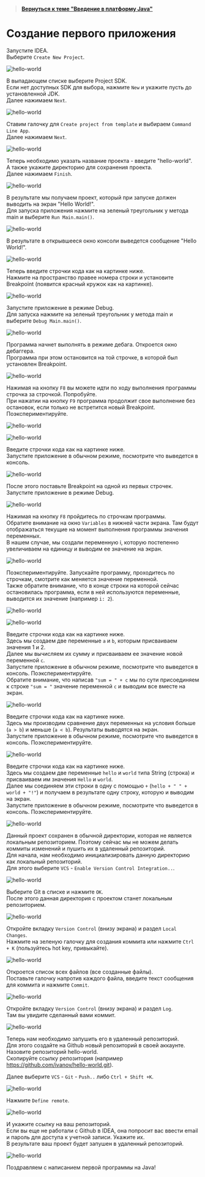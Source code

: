 >**[Вернуться к теме "Введение в платформу Java"]({{site.materialsurl}}java_intro/java_intro)**

Создание первого приложения
===
Запустите IDEA.  
Выберите `Create New Project`.

![hello-world]({{site.materialsurl}}java_intro/img/step-1.png)

В выпадающем списке выберите Project SDK.  
Если нет доступных SDK для выбора, нажмите `New` и укажите пусть до установленной JDK.  
Далее нажимаем `Next`.

![hello-world]({{site.materialsurl}}java_intro/img/step-2.png)

Ставим галочку для `Create project from template` и выбираем `Command Line App`.  
Далее нажимаем `Next`.

![hello-world]({{site.materialsurl}}java_intro/img/step-3.png)

Теперь необходимо указать название проекта - введите "hello-world".  
А также укажите директорию для сохранения проекта.   
Далее нажимаем `Finish`.

![hello-world]({{site.materialsurl}}java_intro/img/step-4.png)

В результате мы получаем проект, который при запуске должен выводить на экран "Hello World!".  
Для запуска приложения нажмите на зеленый треугольник у метода main и выберите `Run Main.main()`.

![hello-world]({{site.materialsurl}}java_intro/img/step-5.png)

В результате в открывшееся окно консоли выведется сообщение "Hello World!".

![hello-world]({{site.materialsurl}}java_intro/img/step-6.png)

Теперь введите строчки кода как на картинке ниже.  
Нажмите на пространство правее номера строки и установите Breakpoint (появится красный кружок как на картинке).

![hello-world]({{site.materialsurl}}java_intro/img/step-7.png)

Запустите приложение в режиме Debug.  
Для запуска нажмите на зеленый треугольник у метода main и выберите `Debug Main.main()`.

![hello-world]({{site.materialsurl}}java_intro/img/step-8.png)

Программа начнет выполнять в режиме дебага. Откроется окно дебаггера.  
Программа при этом остановится на той строчке, в которой был установлен Breakpoint.

![hello-world]({{site.materialsurl}}java_intro/img/step-9.png)

Нажимая на кнопку `F8` вы можете идти по ходу выполнения программы строчка за строчкой. Попробуйте.  
При нажатии на кнопку `F9` программа продолжит свое выполнение без остановок, если только не встретится новый Breakpoint. Поэкспериментируйте.

![hello-world]({{site.materialsurl}}java_intro/img/step-10.png)

![hello-world]({{site.materialsurl}}java_intro/img/step-11.png)

Введите строчки кода как на картинке ниже.  
Запустите приложение в обычном режиме, посмотрите что выведется в консоль.  

![hello-world]({{site.materialsurl}}java_intro/img/step-16.png)

После этого поставьте Breakpoint на одной из первых строчек. Запустите приложение в режиме Debug.

![hello-world]({{site.materialsurl}}java_intro/img/step-12.png)

Нажимая на кнопку `F8` пройдитесь по строчкам программы.  
Обратите внимание на окно `Variables` в нижней части экрана. Там будут отображаться текущие на момент выполнения программы значения переменных.  
В нашем случае, мы создали переменную i, которую постепенно увеличиваем на единицу и выводим ее значение на экран.  

![hello-world]({{site.materialsurl}}java_intro/img/step-13.png)

Поэкспериментируйте. Запускайте программу, проходитесь по строчкам, смотрите как меняется значение переменной.  
Также обратите внимание, что в конце строки на которой сейчас остановилась программа, если в ней используются переменные, выводится их значение (например `i: 2`).

![hello-world]({{site.materialsurl}}java_intro/img/step-14.png)

![hello-world]({{site.materialsurl}}java_intro/img/step-15.png)

Введите строчки кода как на картинке ниже.  
Здесь мы создаем две переменные `a` и `b`, которым присваиваем значения 1 и 2.  
Далее мы вычисляем их сумму и присваиваем ее значение новой переменной `c`.  
Запустите приложение в обычном режиме, посмотрите что выведется в консоль. Поэкспериментируйте.  
Обратите внимание, что написав `"sum = " + c` мы по сути присоединяем к строке `"sum = "` значение переменной `c` и выводим все вместе на экран.

![hello-world]({{site.materialsurl}}java_intro/img/step-17.png)

Введите строчки кода как на картинке ниже.  
Здесь мы производим сравнение двух переменных на условия больше (`a > b`) и меньше (`a < b`). Результаты выводятся на экран.  
Запустите приложение в обычном режиме, посмотрите что выведется в консоль. Поэкспериментируйте.

![hello-world]({{site.materialsurl}}java_intro/img/step-18.png)

Введите строчки кода как на картинке ниже.  
Здесь мы создаем две переменные `hello` и `world` типа String (строка) и присваиваем им значения `Hello` и `world`.  
Далее мы соединяем эти строки в одну с помощью `+` (`hello + " " + world + "!"`) и получаем в результате одну строку, которую и выводим на экран.  
Запустите приложение в обычном режиме, посмотрите что выведется в консоль. Поэкспериментируйте.

![hello-world]({{site.materialsurl}}java_intro/img/step-19.png)

Данный проект сохранен в обычной директории, которая не является локальным репозиторием. Поэтому сейчас мы не можем делать коммиты изменений и пушить их в удаленный репозиторий.  
Для начала, нам необходимо инициализировать данную директорию как локальный репозиторий.  
Для этого выберите `VCS` - `Enable Version Control Integration..`.

![hello-world]({{site.materialsurl}}java_intro/img/step-20.png)

Выберите Git в списке и нажмите `OK`.  
После этого данная директория с проектом станет локальным репозиторием.

![hello-world]({{site.materialsurl}}java_intro/img/step-21.png)

Откройте вкладку `Version Control` (внизу экрана) и раздел `Local Changes`.  
Нажмите на зеленую галочку для создания коммита или нажмите `Ctrl + K` (пользуйтесь hot key, привыкайте).  

![hello-world]({{site.materialsurl}}java_intro/img/step-22.png)

Откроется список всех файлов (все созданные файлы).  
Поставьте галочку напротив каждого файла, введите текст сообщения для коммита и нажмите `Commit`.

![hello-world]({{site.materialsurl}}java_intro/img/step-23.png)

Откройте вкладку `Version Control` (внизу экрана) и раздел `Log`.  
Там вы увидите сделанный вами коммит.

![hello-world]({{site.materialsurl}}java_intro/img/step-24.png)

Теперь нам необходимо запушить его в удаленный репозиторий.  
Для этого создайте на Github новый репозиторий в своей аккаунте. Назовите репозиторий hello-world.  
Скопируйте ссылку репозитория (например https://github.com/ivanov/hello-world.git).

Далее выберите `VCS` - `Git` - `Push..` либо `Ctrl + Shift +K`.

![hello-world]({{site.materialsurl}}java_intro/img/step-25.png)

Нажмите `Define remote`.

![hello-world]({{site.materialsurl}}java_intro/img/step-26.png)

И укажите ссылку на ваш репозиторий.  
Если вы еще не работали с Github в IDEA, она попросит вас ввести email и пароль для доступа к учетной записи. Укажите их.  
В результате ваш проект будет запушен в удаленный репозиторий.

![hello-world]({{site.materialsurl}}java_intro/img/step-27.png)

Поздравляем с написанием первой программы на Java!